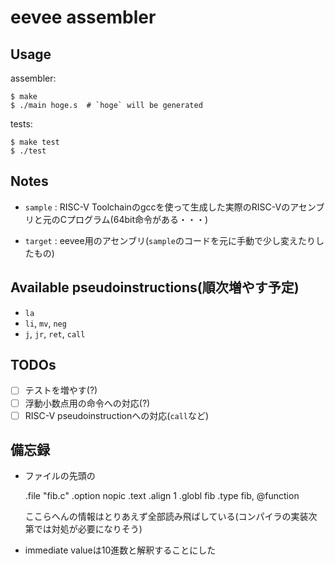 # eevee assembler

## Usage

assembler:

    $ make
    $ ./main hoge.s  # `hoge` will be generated

tests:

    $ make test
    $ ./test

## Notes
* `sample` : RISC-V Toolchainのgccを使って生成した実際のRISC-Vのアセンブリと元のCプログラム(64bit命令がある・・・)

* `target` : eevee用のアセンブリ(`sample`のコードを元に手動で少し変えたりしたもの)

## Available pseudoinstructions(順次増やす予定)
* `la`
* `li`, `mv`, `neg`
* `j`, `jr`, `ret`, `call`

## TODOs
- [ ] テストを増やす(?)
- [ ] 浮動小数点用の命令への対応(?)
- [ ] RISC-V pseudoinstructionへの対応(`call`など)

## 備忘録
* ファイルの先頭の

    .file	"fib.c"
    .option nopic
    .text
    .align	1
    .globl	fib
    .type	fib, @function

  ここらへんの情報はとりあえず全部読み飛ばしている(コンパイラの実装次第では対処が必要になりそう)

* immediate valueは10進数と解釈することにした
